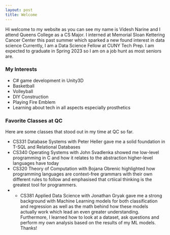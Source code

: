 ```yaml
---
layout: post
title: Welcome
---
```


Hi welcome to my website as you can see my name is Videsh Narine and I attend Queens College as a CS Major. 
I interned at Memorial Sloan Kettering Cancer Center this past summer which sparked a new found interest in 
data science Currently, I am a Data Science Fellow at CUNY Tech Prep. I am expected to graduate in Spring 2023 
so I am on a job hunt as most seniors are. 

### My Interests

* C# game development in Unity3D
* Basketball 
* Volleyball
* DIY Construction 
* Playing Fire Emblem 
* Learning about tech in all aspects especially prosthetics 

### Favorite Classes at QC

Here are some classes that stood out in my time at QC so far.

* CS331 Database Systems with Peter Heller gave me a solid foundation in T-SQL and Relational Databases
* CS340 Operating Systems with John Svadlenka showed me low-level programming in C and how it relates to the abstraction higher-level languages     have today
* CS320 Theory of Computation with Bojana Obrenic highlighted how programming languages are context-free grammars with their own different rules to follow and emphasised that crtiical thinking is the greatest tool for programmers.
* * CS381 Applied Data Science with Jonathan Gryak gave me a strong background with Machine Learning models for both classification and regression as well as the math behind how these models actually work which lead an even greater understanding. Furthermore, I learned how to look at a dataset, ask questions and perform my own analysis based on the results of my ML models.
Thanks!
